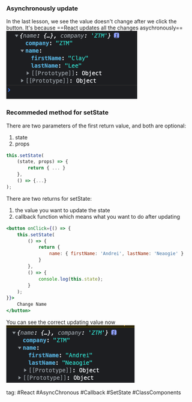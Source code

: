 ### Asynchronously update
In the last lesson, we see the value doesn't change after we click the button. It's because ==React updates all the changes asychronously==
![](./photo/Pasted%20image%2020230217101356.png)

### Recommeded method for setState
There are two parameters of the first return value, and both are optional:
1. state
2. props
```jsx
this.setState(
	(state, props) => {
		return { ... }
	},
	() => {...}
);
```

There are two returns for setState:
1. the value you want to update the state
2. callback function which means what you want to do after updating
```jsx
<button onClick={() => {
	this.setState(
		() => {
			return {
				name: { firstName: 'Andrei', lastName: 'Neaogie' }
			}
		},
		() => {
			console.log(this.state);
		}
	);
}}>
	Change Name
</button>
```

You can see the correct updating value now
![](./photo/Pasted%20image%2020230217104840.png)

tag: #React #AsyncChronous #Callback #SetState #ClassComponents 

